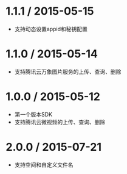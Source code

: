  # 1.1.1 / 2015-05-15

 * 支持动态设置appid和秘钥配置

 # 1.1.0 / 2015-05-14

 * 支持腾讯云万象图片服务的上传、查询、删除

# 1.0.0 / 2015-05-12

 * 第一个版本SDK
 * 支持腾讯云微视频的上传、查询、删除

# 2.0.0 / 2015-07-21

 * 支持空间和自定义文件名

